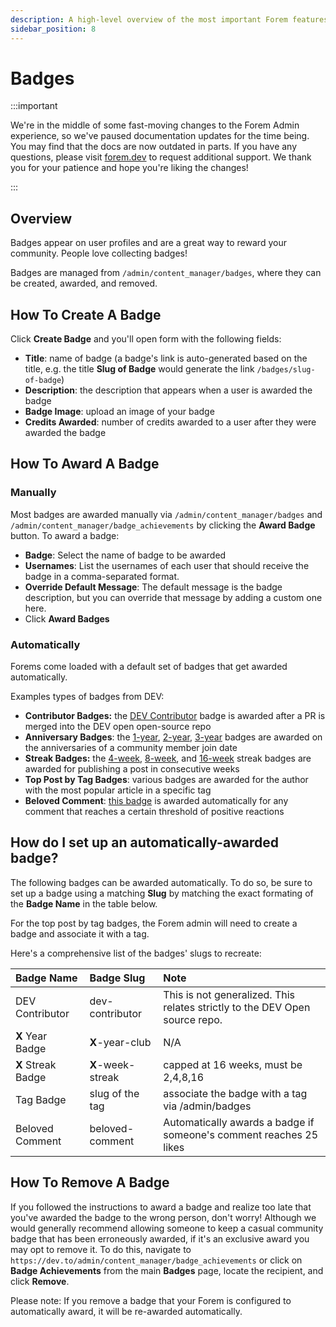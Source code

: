 ```yaml
---
description: A high-level overview of the most important Forem features.
sidebar_position: 8
---
```


# Badges

:::important

We're in the middle of some fast-moving changes to the Forem Admin experience, so we've paused documentation updates for the time being. You may find that the docs are now outdated in parts. If you have any questions, please visit [forem.dev](https://forem.dev) to request additional support. We thank you for your patience and hope you're liking the changes!

:::

## Overview

Badges appear on user profiles and are a great way to reward your community. People love collecting badges!

Badges are managed from `/admin/content_manager/badges`, where they can be created, awarded, and removed.

## How To Create A Badge

Click **Create Badge** and you'll open form with the following fields:

- **Title**: name of badge (a badge's link is auto-generated based on the title, e.g. the title **Slug of Badge** would generate the link `/badges/slug-of-badge`)
- **Description**: the description that appears when a user is awarded the badge
- **Badge Image**: upload an image of your badge
- **Credits Awarded**: number of credits awarded to a user after they were awarded the badge

## How To Award A Badge

### Manually

Most badges are awarded manually via `/admin/content_manager/badges` and `/admin/content_manager/badge_achievements` by clicking the **Award Badge** button. To award a badge:

- **Badge**: Select the name of badge to be awarded
- **Usernames**: List the usernames of each user that should receive the badge in a comma-separated format.
- **Override Default Message**: The default message is the badge description, but you can override that message by adding a custom one here.
- Click **Award Badges**

### Automatically

Forems come loaded with a default set of badges that get awarded automatically.

Examples types of badges from DEV:

- **Contributor Badges:** the [DEV Contributor](https://dev.to/badge/dev-contributor) badge is awarded after a PR is merged into the DEV open open-source repo
- **Anniversary Badges**: the [1-year](https://dev.to/badge/one-year-club), [2-year](https://dev.to/badge/two-year-club), [3-year](https://dev.to/badge/three-year-club) badges are awarded on the anniversaries of a community member join date
- **Streak Badges:** the [4-week](https://dev.to/badge/8-week-streak), [8-week](https://dev.to/badge/8-week-streak), and [16-week](https://dev.to/badge/16-week-streak) streak badges are awarded for publishing a post in consecutive weeks
- **Top Post by Tag Badges**: various badges are awarded for the author with the most popular article in a specific tag
- **Beloved Comment**: [this badge](https://dev.to/badge/beloved-comment) is awarded automatically for any comment that reaches a certain threshold of positive reactions

## How do I set up an automatically-awarded badge?

The following badges can be awarded automatically. To do so, be sure to set up a badge using a matching **Slug** by matching the exact formating of the **Badge Name** in the table below.

For the top post by tag badges, the Forem admin will need to create a badge and associate it with a tag.

Here's a comprehensive list of the badges' slugs to recreate:

| Badge Name         | Badge Slug        | Note                                                                        |
| :----------------- | :---------------- | :-------------------------------------------------------------------------- |
| DEV Contributor    | dev-contributor   | This is not generalized. This relates strictly to the DEV Open source repo. |
| **X** Year Badge   | **X**-year-club   | N/A                                                                         |
| **X** Streak Badge | **X**-week-streak | capped at 16 weeks, must be 2,4,8,16                                        |
| Tag Badge          | slug of the tag   | associate the badge with a tag via /admin/badges                            |
| Beloved Comment    | beloved-comment   | Automatically awards a badge if someone's comment reaches 25 likes          |

## How To Remove A Badge

If you followed the instructions to award a badge and realize too late that you've awarded the badge to the wrong person, don't worry! Although we would generally recommend allowing someone to keep a casual community badge that has been erroneously awarded, if it's an exclusive award you may opt to remove it. To do this, navigate to `https://dev.to/admin/content_manager/badge_achievements` or click on **Badge Achievements** from the main **Badges** page, locate the recipient, and click **Remove**.

Please note: If you remove a badge that your Forem is configured to automatically award, it will be re-awarded automatically.

